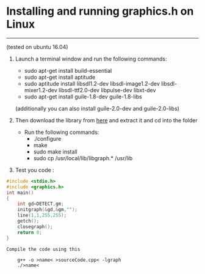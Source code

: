# Installing and running graphics.h on Linux

- - -

(tested on ubuntu 16.04)

1. Launch a terminal window and run the following commands:  
	* sudo apt-get install build-essential
	* sudo apt-get install aptitude
	* sudo aptitude install libsdl1.2-dev libsdl-image1.2-dev libsdl-mixer1.2-dev libsdl-ttf2.0-dev libpulse-dev libxt-dev
	* sudo apt-get install guile-1.8-dev guile-1.8-libs

	(additionally you can also install guile-2.0-dev and guile-2.0-libs)

2. Then download the library from [here](http://download.savannah.gnu.org/releases/libgraph/libgraph-1.0.2.tar.gz) and extract it and cd into the folder
	* Run the following commands:
		* ./configure
		* make
		* sudo make install
		* sudo cp /usr/local/lib/libgraph.* /usr/lib
3. Test you code :
``` cpp
#include <stdio.h>
#include <graphics.h>
int main()
{
    int gd=DETECT,gm;
    initgraph(&gd,&gm,"");
    line(1,1,255,255);
    getch();
    closegraph();
    return 0;
}
```
	Compile the code using this 
``` 
	g++ -o >name< >sourceCode.cpp< -lgraph
	./>name<
```